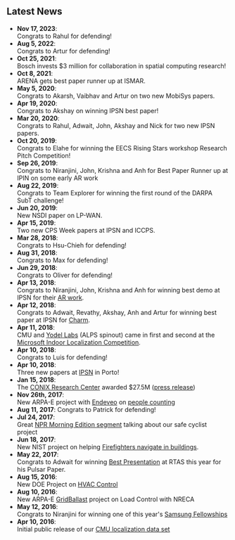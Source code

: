 ## Latest News
*  **Nov 17, 2023**: <br/>Congrats to Rahul for defending!
*  **Aug 5, 2022**: <br/>Congrats to Artur for defending!
*  **Oct 25, 2021**: <br/>Bosch invests $3 million for collaboration in spatial computing research!
*  **Oct 8, 2021**: <br/>ARENA gets best paper runner up at ISMAR.
*  **May 5, 2020**: <br/>Congrats to Akarsh, Vaibhav and Artur on two new MobiSys papers.
*  **Apr 19, 2020**: <br/>Congrats to Akshay on winning IPSN best paper!
*  **Mar 20, 2020**: <br/>Congrats to Rahul, Adwait, John, Akshay and Nick for two new IPSN papers.
*  **Oct 20, 2019**: <br/>Congrats to Elahe for winning the EECS Rising Stars workshop Research Pitch Competition!
*  **Sep 26, 2019**: <br/>Congrats to Niranjini, John, Krishna and Anh for Best Paper Runner up at IPIN on some early AR work
*  **Aug 22, 2019**: <br/>Congrats to Team Explorer for winning the first round of the DARPA SubT challenge!
*  **Jun 20, 2019**: <br/>New NSDI paper on LP-WAN.
*  **Apr 15, 2019**: <br/>Two new CPS Week papers at IPSN and ICCPS.
*  **Mar 28, 2018**: <br/>Congrats to  Hsu-Chieh for defending!
*  **Aug 31, 2018**: <br/>Congrats to Max for defending!
*  **Jun 29, 2018**: <br/>Congrats to Oliver for defending!
*  **Apr 13, 2018**: <br/>Congrats to Niranjini, John, Krishna and Anh for winning best demo at IPSN for their [AR work](http://users.ece.cmu.edu/~agr/resources/publications/IPSN_2018_Demo_Abstract__AR_Cloud.pdf).
*  **Apr 12, 2018**: <br/>Congrats to Adwait, Revathy, Akshay, Anh and Artur for winning best paper at IPSN for [Charm](http://users.ece.cmu.edu/~agr/resources/publications/OpenChirp_IPSN_18.pdf).
*  **Apr 11, 2018**: <br/>CMU and [Yodel Labs](https://www.yodellabs.com/) (ALPS spinout) came in first and second at the [Microsoft Indoor Localization Competition](https://www.microsoft.com/en-us/research/event/microsoft-indoor-localization-competition-ipsn-2018/).
*  **Apr 10, 2018**: <br/>Congrats to Luis for defending!
*  **Apr 10, 2018**: <br/>Three new papers at [IPSN](https://ipsn.acm.org/2018/program.html?v=1) in Porto!
*  **Jan 15, 2018**: <br/>The [CONIX Research Center](https://www.conix.io/) awarded $27.5M ([press release](https://www.cmu.edu/news/stories/archives/2018/january/conix-research-center.html))
*   **Nov 26th, 2017**: <br/>New ARPA-E project with [Endeveo](http://www.endeveo.com/) on [people counting](https://arpa-e.energy.gov/sites/default/files/documents/files/SENSOR_Project_Descriptions_Final.pdf)
*   **Aug 11, 2017**: Congrats to Patrick for defending!
*   **Jul 24, 2017**: <br/>Great [NPR Morning Edition segment](http://www.npr.org/sections/alltechconsidered/2017/07/24/537746346/bikes-may-have-to-talk-to-self-driving-cars-for-safetys-sake) talking about our safe cyclist project
*   **Jun 18, 2017**: <br/>New NIST project on helping [Firefighters navigate in buildings](https://www.nist.gov/news-events/news/2017/06/nist-awards-385-million-accelerate-public-safety-communications).
*   **May 22, 2017**: <br/>Congrats to Adwait for winning [Best Presentation](https://www.ece.cmu.edu/news/story/2017/05/student-wins-best-presentation-at-cps-week.html) at RTAS this year for his Pulsar Paper.
*   **Aug 15, 2016**: <br/>New DOE Project on [HVAC Control](http://www.ece.cmu.edu/news/story/2016/08/the-vents-in-your-office-arent-just-pumping-out-air.html)
*   **Aug 10, 2016**: <br/>New ARPA-E [GridBallast](http://www.nreca.coop/doe-selects-nreca-to-optimize-distributed-energy-resources/) project on Load Control with NRECA
*   **May 12, 2016**: <br/>Congrats to Niranjini for winning one of this year's [Samsung Fellowships](https://news.samsung.com/global/samsung-phd-fellowship-program-recognizes-best-and-brightest-student-innovators)
*   **Apr 10, 2016**: <br/>Initial public release of our [CMU localization data set](http://wise.ece.cmu.edu/redmine/projects/loc-data/wiki)
